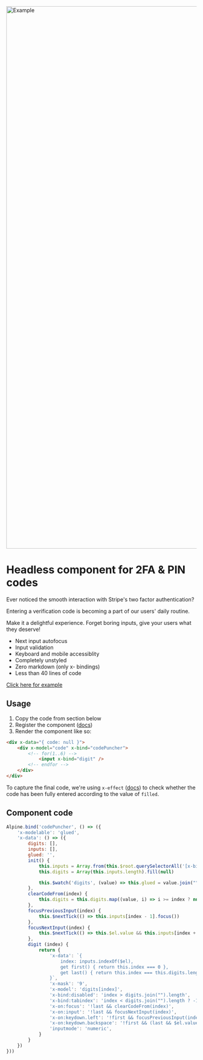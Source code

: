 <img width="1436" alt="Example" src="https://github.com/ganyicz/alpinejs-codepuncher/assets/3823354/5d73eb3d-45fb-4249-83de-7c2baca276eb">

# Headless component for 2FA & PIN codes 
Ever noticed the smooth interaction with Stripe's two factor authentication?

Entering a verification code is becoming a part of our users' daily routine.

Make it a delightful experience. Forget boring inputs, give your users what they deserve!

* Next input autofocus
* Input validation
* Keyboard and mobile accessiblity
* Completely unstyled
* Zero markdown (only x- bindings)
* Less than 40 lines of code

[Click here for example](https://ganyicz.github.io/alpinejs-codepuncher/example.html)

## Usage

1. Copy the code from section below
2. Register the component ([docs](https://alpinejs.dev/globals/alpine-data))
3. Render the component like so:

```html
<div x-data="{ code: null }">
    <div x-model="code" x-bind="codePuncher">
        <!-- for(1..6) -->
            <input x-bind="digit" />
        <!-- endfor -->
    </div>
</div>
```

To capture the final code, we're using `x-effect` ([docs](https://alpinejs.dev/directives/effect)) to check whether the code has been fully entered according to the value of `filled`.

## Component code

```javascript
Alpine.bind('codePuncher', () => ({
    'x-modelable': 'glued',
    'x-data': () => ({
        digits: [],
        inputs: [],
        glued: '',
        init() {
            this.inputs = Array.from(this.$root.querySelectorAll('[x-bind="digit"]'));
            this.digits = Array(this.inputs.length).fill(null)

            this.$watch('digits', (value) => this.glued = value.join(""))
        },
        clearCodeFrom(index) {
            this.digits = this.digits.map((value, i) => i >= index ? null : value)
        },
        focusPreviousInput(index) {
            this.$nextTick(() => this.inputs[index - 1].focus())
        },
        focusNextInput(index) {
            this.$nextTick(() => this.$el.value && this.inputs[index + 1].focus())
        },
        digit (index) {
            return {
                'x-data': `{
                    index: inputs.indexOf($el),
                    get first() { return this.index === 0 },
                    get last() { return this.index === this.digits.length - 1 },
                }`,
                'x-mask': '9',
                'x-model': 'digits[index]',
                'x-bind:disabled': 'index > digits.join("").length',
                'x-bind:tabindex': 'index < digits.join("").length ? -1 : 0',
                'x-on:focus': '!last && clearCodeFrom(index)',
                'x-on:input': '!last && focusNextInput(index)',
                'x-on:keydown.left': '!first && focusPreviousInput(index)',
                'x-on:keydown.backspace': '!first && (last && $el.value ? $el.value = null : focusPreviousInput(index))',
                'inputmode': 'numeric',
            }
        }
    })
}))
```
